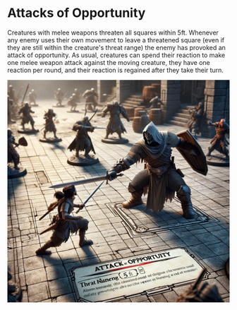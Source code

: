 # Attacks of Opportunity

Creatures with melee weapons threaten all squares within 5ft. Whenever any enemy uses their own movement to leave a threatened square (even if they are still within the creature's threat range) the enemy has provoked an attack of opportunity.
As usual, creatures can spend their reaction to make one melee weapon attack against the moving creature, they have one reaction per round, and their reaction is regained after they take their turn.

![Attack of Opportunity](opp-attack.webp)
